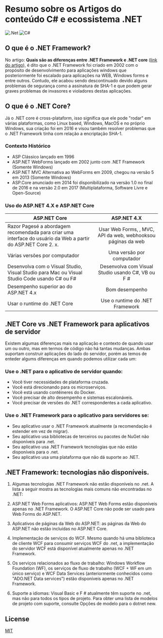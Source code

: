 # Resumo sobre os Artigos do conteúdo C# e ecossistema .NET


![.Net](https://img.shields.io/badge/.NET-5C2D91?style=for-the-badge&logo=.net&logoColor=white) ![C#](https://img.shields.io/badge/c%23-%23239120.svg?style=for-the-badge&logo=c-sharp&logoColor=white) 



## O que é o .NET Framework?

No artigo: **Quais são as diferenças entre .NET Framework e .NET core** ([link do artigo](https://luby.com.br/net/quais-sao-as-diferencas-entre-net-core-e-net-framework/)), é dito que o .NET Framework foi criado em 2002 com o propósito de desenvolvimento para aplicações windows que posteriormente foi escalado para aplicações na WEB, Windows forms e entre outros. Contudo, ele acabou sendo descontinuado devido alguns problemas de segurança como a assinatura de SHA-1 e que podem gerar graves problemas de invasores e violadores destas aplicações.

## O que é o .NET Core?

Já o .NET core é cross-plataform, isso significa que ele pode "rodar" em várias plataformas, como Linux based, Windows, MacOS e no próprio Windows, sua criação foi em 2016 e visou também resolver problemas que o .NET Framework tinha com relação a encriptação SHA-1.

  ### Contexto Histórico
  - ASP Clássico lançado em 1996
  - ASP.NET WebForms lançado em 2002 junto com .NET Framework (Somente Windows)
  - ASP.NET MVC Alternativa ao WebForms em 2009, chegou na versão 5 em 2013 (Somente Windows)
  - ASP.Core anunciado em 2014 foi disponibilizado na versão 1.0 no final de 2016 e na versão 2.0 em 2017 (Multiplataforma, Software Livre e Open-Source)
  
  ### Uso do ASP.NET 4.X e ASP.NET Core
  
  | ASP.NET Core  | ASP.NET 4.X |
  |----------|:-------------:|
  | Razor Pagesé a abordagem recomendada para criar uma interface do usuário da Web a partir do ASP.NET Core 2. x. |  Usar Web Forms, , MVC, API da web, webhooksou páginas da web |
  | Várias versões por computador |   Uma versão por computador   | 
  | Desenvolva com o Visual Studio, Visual Studio para Mac ou Visual Studio Code usando C# ou F# | Desenvolva com Visual Studio usando C#, VB ou F # |
  | Desempenho superior ao do ASP.NET 4.x | Bom desempenho |  
  | Usar o runtime do .NET Core | Use o runtime do .NET Framework |


## .NET Core vs .NET Framework para aplicativos de servidor

Existem algumas diferenças mais na aplicação e contexto de quando usar um ou outro, mas em termos de código não há tantas mudanças. Ambas suportam construir aplicações do lado do servidor, porém as temos de enteder algums diferenças em quando podemos utilizar cada um:

### Use o .NET para o aplicativo de servidor quando:

- Você tiver necessidades de plataforma cruzada.
- Você está direcionando para os microserviços.
- Você está usando contêineres do Docker.
- Você precisar de alto desempenho e sistemas escalonáveis.
- Você precisar de versões do .NET correspondentes a cada aplicativo.

###  Use o .NET Framework para o aplicativo para servidores se:

- Seu aplicativo usar o .NET Framework atualmente (a recomendação é estender em vez de migrar).
- Seu aplicativo usa bibliotecas de terceiros ou pacotes de NuGet não disponíveis para .net.
- Seu aplicativo usa .NET Framework tecnologias que não estão disponíveis para o .net.
- Seu aplicativo usa uma plataforma que não dá suporte ao .NET.

## .NET Framework: tecnologias não disponíveis.

1. Algumas tecnologias .NET Framework não estão disponíveis no .net. A lista a seguir mostra as tecnologias mais comuns não encontradas no .NET:

2. ASP.NET Web Forms aplicativos: ASP.NET Web Forms estão disponíveis apenas no .NET Framework. O ASP.NET Core não pode ser usado para Web Forms do ASP.NET.

3. Aplicativos de páginas da Web do ASP.NET: as páginas da Web do ASP.NET não estão incluídas no ASP.NET Core.

4. Implementação de serviços do WCF. Mesmo quando há uma biblioteca de cliente WCF para consumir serviços WCF do .net, a implementação do servidor WCF está disponível atualmente apenas no .NET Framework.

5. Os serviços relacionados ao fluxo de trabalho: Windows Workflow Foundation (WF), os serviços de fluxo de trabalho (WCF + WF em um único serviço) e WCF Data Services (anteriormente conhecidos como "ADO.NET Data services") estão disponíveis apenas no .NET Framework.

6. Suporte a idiomas: Visual Basic e F # atualmente têm suporte no .net, mas não para todos os tipos de projeto. Para obter uma lista de modelos de projeto com suporte, consulte Opções de modelo para o dotnet new.


## License
[MIT](https://choosealicense.com/licenses/mit/)
